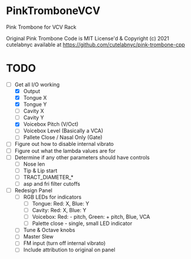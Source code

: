 # PinkTromboneVCV
Pink Trombone for VCV Rack

Original Pink Trombone Code is MIT License'd & Copyright (c) 2021 cutelabnyc
available at https://github.com/cutelabnyc/pink-trombone-cpp

# TODO

- [ ] Get all I/O working
  - [x] Output
  - [x] Tongue X
  - [x] Tongue Y
  - [ ] Cavity X
  - [ ] Cavity Y
  - [x] Voicebox Pitch (V/Oct)
  - [ ] Voicebox Level (Basically a VCA)
  - [ ] Pallete Close / Nasal Only (Gate)
- [ ] Figure out how to disable internal vibrato
- [ ] Figure out what the lambda values are for
- [ ] Determine if any other parameters should have controls
  - [ ] Nose len
  - [ ] Tip & Lip start
  - [ ] TRACT_DIAMETER_*
  - [ ] asp and fri filter cutoffs
- [ ] Redesign Panel
  - [ ] RGB LEDs for indicators
    - [ ] Tongue: Red: X, Blue: Y
    - [ ] Cavity: Red: X, Blue: Y
    - [ ] Voicebox: Red: - pitch, Green: + pitch, Blue, VCA
    - [ ] Palette close - single, small LED indicator
  - [ ] Tune & Octave knobs
  - [ ] Master Slew
  - [ ] FM input (turn off internal vibrato)
  - [ ] Include attribution to original on panel
